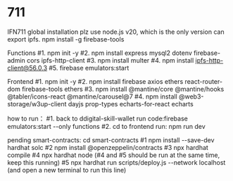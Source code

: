 # 711

IFN711
global installation
plz use node.js v20, which is the only version can export ipfs.
npm install -g firebase-tools

Functions
#1. npm init -y
#2. npm install express mysql2 dotenv firebase-admin cors ipfs-http-client
#3. npm install multer
#4. npm install ipfs-http-client@56.0.3
#5. firebase emulators:start

Frontend
#1. npm init -y
#2. npm install firebase axios ethers react-router-dom firebase-tools ethers
#3. npm install @mantine/core @mantine/hooks @tabler/icons-react @mantine/carousel@7
#4. npm install @web3-storage/w3up-client dayjs prop-types echarts-for-react echarts

how to run：
#1. back to ddigital-skill-wallet run code:firebase emulators:start --only functions
#2. cd to frontend run: npm run dev

pending
smart-contracts:
cd smart-contracts
#1 npm install --save-dev hardhat solc
#2 npm install @openzeppelin/contracts
#3 npx hardhat compile
#4 npx hardhat node (#4 and #5 should be run at the same time, keep this running)
#5 npx hardhat run scripts/deploy.js --network localhost (and open a new terminal to run this line)
